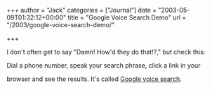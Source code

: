+++
author = "Jack"
categories = ["Journal"]
date = "2003-05-09T01:32:12+00:00"
title = "Google Voice Search Demo"
url = "/2003/google-voice-search-demo/"

+++

I don't often get to say "Damn! How'd they do that!?," but check this:
  

  
Dial a phone number, speak your search phrase, click a link in your
  

  
browser and see the results. It's called [Google voice search][1].

 [1]: //labs1.google.com/gvs.html"